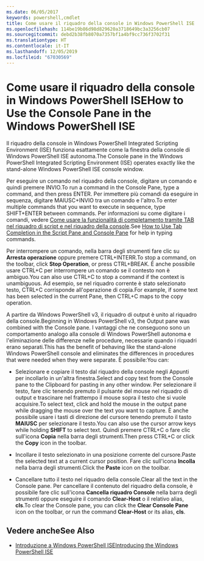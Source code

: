 ```yaml
---
ms.date: 06/05/2017
keywords: powershell,cmdlet
title: Come usare il riquadro della console in Windows PowerShell ISE
ms.openlocfilehash: 114be19b86d98d829620a3718649bc3a3256cb07
ms.sourcegitcommit: debd2b38fb8070a7357bf1a4bf9cc736f3702f31
ms.translationtype: HT
ms.contentlocale: it-IT
ms.lasthandoff: 12/05/2019
ms.locfileid: "67030569"
---
```

# <a name="how-to-use-the-console-pane-in-the-windows-powershell-ise"></a><span data-ttu-id="507f8-103">Come usare il riquadro della console in Windows PowerShell ISE</span><span class="sxs-lookup"><span data-stu-id="507f8-103">How to Use the Console Pane in the Windows PowerShell ISE</span></span>

<span data-ttu-id="507f8-104">Il riquadro della console in Windows PowerShell Integrated Scripting Environment (ISE) funziona esattamente come la finestra della console di Windows PowerShell ISE autonoma.</span><span class="sxs-lookup"><span data-stu-id="507f8-104">The Console pane in the Windows PowerShell Integrated Scripting Environment (ISE) operates exactly like the stand-alone Windows PowerShell ISE console window.</span></span>

<span data-ttu-id="507f8-105">Per eseguire un comando nel riquadro della console, digitare un comando e quindi premere INVIO.</span><span class="sxs-lookup"><span data-stu-id="507f8-105">To run a command in the Console Pane, type a command, and then press ENTER.</span></span> <span data-ttu-id="507f8-106">Per immettere più comandi da eseguire in sequenza, digitare MAIUSC+INVIO tra un comando e l'altro.</span><span class="sxs-lookup"><span data-stu-id="507f8-106">To enter multiple commands that you want to execute in sequence, type SHIFT+ENTER between commands.</span></span> <span data-ttu-id="507f8-107">Per informazioni su come digitare i comandi, vedere [Come usare la funzionalità di completamento tramite TAB nel riquadro di script e nel riquadro della console](How-to-Use-Tab-Completion-in-the-Script-Pane-and-Console-Pane.md).</span><span class="sxs-lookup"><span data-stu-id="507f8-107">See [How to Use Tab Completion in the Script Pane and Console Pane](How-to-Use-Tab-Completion-in-the-Script-Pane-and-Console-Pane.md) for help in typing commands.</span></span>

<span data-ttu-id="507f8-108">Per interrompere un comando, nella barra degli strumenti fare clic su **Arresta operazione** oppure premere CTRL+INTERR.</span><span class="sxs-lookup"><span data-stu-id="507f8-108">To stop a command, on the toolbar, click **Stop Operation**, or press CTRL+BREAK.</span></span> <span data-ttu-id="507f8-109">È anche possibile usare CTRL+C per interrompere un comando se il contesto non è ambiguo.</span><span class="sxs-lookup"><span data-stu-id="507f8-109">You can also use CTRL+C to stop a command if the context is unambiguous.</span></span> <span data-ttu-id="507f8-110">Ad esempio, se nel riquadro corrente è stato selezionato testo, CTRL+C corrisponde all'operazione di copia.</span><span class="sxs-lookup"><span data-stu-id="507f8-110">For example, if some text has been selected in the current Pane, then CTRL+C maps to the copy operation.</span></span>

<span data-ttu-id="507f8-111">A partire da Windows PowerShell v3, il riquadro di output è unito al riquadro della console.</span><span class="sxs-lookup"><span data-stu-id="507f8-111">Beginning in Windows PowerShell v3, the Output pane was combined with the Console pane.</span></span> <span data-ttu-id="507f8-112">I vantaggi che ne conseguono sono un comportamento analogo alla console di Windows PowerShell autonoma e l'eliminazione delle differenze nelle procedure, necessarie quando i riquadri erano separati.</span><span class="sxs-lookup"><span data-stu-id="507f8-112">This has the benefit of behaving like the stand-alone Windows PowerShell console and eliminates the differences in procedures that were needed when they were separate.</span></span> <span data-ttu-id="507f8-113">È possibile:</span><span class="sxs-lookup"><span data-stu-id="507f8-113">You can:</span></span>

- <span data-ttu-id="507f8-114">Selezionare e copiare il testo dal riquadro della console negli Appunti per incollarlo in un'altra finestra.</span><span class="sxs-lookup"><span data-stu-id="507f8-114">Select and copy text from the Console pane to the Clipboard for pasting in any other window.</span></span> <span data-ttu-id="507f8-115">Per selezionare il testo, fare clic tenendo premuto il pulsante del mouse nel riquadro di output e trascinare nel frattempo il mouse sopra il testo che si vuole acquisire.</span><span class="sxs-lookup"><span data-stu-id="507f8-115">To select text, click and hold the mouse in the output pane while dragging the mouse over the text you want to capture.</span></span> <span data-ttu-id="507f8-116">È anche possibile usare i tasti di direzione del cursore tenendo premuto il tasto **MAIUSC** per selezionare il testo.</span><span class="sxs-lookup"><span data-stu-id="507f8-116">You can also use the cursor arrow keys while holding **SHIFT** to select text.</span></span> <span data-ttu-id="507f8-117">Quindi premere CTRL+C o fare clic sull'icona **Copia** nella barra degli strumenti.</span><span class="sxs-lookup"><span data-stu-id="507f8-117">Then press CTRL+C or click the **Copy** icon in the toolbar.</span></span>

- <span data-ttu-id="507f8-118">Incollare il testo selezionato in una posizione corrente del cursore.</span><span class="sxs-lookup"><span data-stu-id="507f8-118">Paste the selected text at a current cursor position.</span></span> <span data-ttu-id="507f8-119">Fare clic sull'icona **Incolla** nella barra degli strumenti.</span><span class="sxs-lookup"><span data-stu-id="507f8-119">Click the **Paste** icon on the toolbar.</span></span>

- <span data-ttu-id="507f8-120">Cancellare tutto il testo nel riquadro della console.</span><span class="sxs-lookup"><span data-stu-id="507f8-120">Clear all the text in the Console pane.</span></span> <span data-ttu-id="507f8-121">Per cancellare il contenuto del riquadro della console, è possibile fare clic sull'icona **Cancella riquadro Console** nella barra degli strumenti oppure eseguire il comando **Clear-Host** o il relativo alias, **cls**.</span><span class="sxs-lookup"><span data-stu-id="507f8-121">To clear the Console pane, you can click the **Clear Console Pane** icon on the toolbar, or run the command **Clear-Host** or its alias, **cls**.</span></span>

## <a name="see-also"></a><span data-ttu-id="507f8-122">Vedere anche</span><span class="sxs-lookup"><span data-stu-id="507f8-122">See Also</span></span>

- [<span data-ttu-id="507f8-123">Introduzione a Windows PowerShell ISE</span><span class="sxs-lookup"><span data-stu-id="507f8-123">Introducing the Windows PowerShell ISE</span></span>](Introducing-the-Windows-PowerShell-ISE.md)
